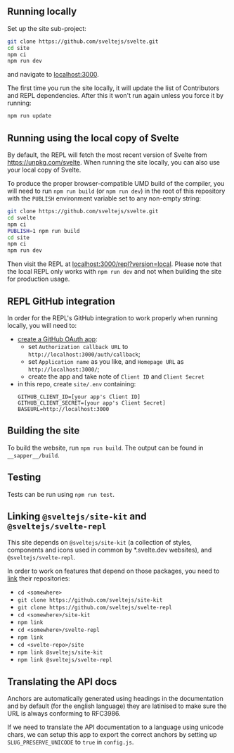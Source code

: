 ## Running locally

Set up the site sub-project:

```bash
git clone https://github.com/sveltejs/svelte.git
cd site
npm ci
npm run dev
```

and navigate to [localhost:3000](http://localhost:3000).

The first time you run the site locally, it will update the list of Contributors and REPL dependencies. After this it won't run again unless you force it by running:

```bash
npm run update
```

## Running using the local copy of Svelte

By default, the REPL will fetch the most recent version of Svelte from https://unpkg.com/svelte. When running the site locally, you can also use your local copy of Svelte.

To produce the proper browser-compatible UMD build of the compiler, you will need to run `npm run build` (or `npm run dev`) in the root of this repository with the `PUBLISH` environment variable set to any non-empty string:

```bash
git clone https://github.com/sveltejs/svelte.git
cd svelte
npm ci
PUBLISH=1 npm run build
cd site
npm ci
npm run dev
```

Then visit the REPL at [localhost:3000/repl?version=local](http://localhost:3000/repl?version=local). Please note that the local REPL only works with `npm run dev` and not when building the site for production usage.

## REPL GitHub integration

In order for the REPL's GitHub integration to work properly when running locally, you will need to:
- [create a GitHub OAuth app](https://github.com/settings/developers):
   - set `Authorization callback URL` to `http://localhost:3000/auth/callback`;
   - set `Application name` as you like, and `Homepage URL` as `http://localhost:3000/`;
   - create the app and take note of `Client ID` and `Client Secret`
- in this repo, create `site/.env` containing:
   ```
   GITHUB_CLIENT_ID=[your app's Client ID]
   GITHUB_CLIENT_SECRET=[your app's Client Secret]
   BASEURL=http://localhost:3000
   ```

## Building the site

To build the website, run `npm run build`. The output can be found in `__sapper__/build`.

## Testing

Tests can be run using `npm run test`.


## Linking `@sveltejs/site-kit` and `@sveltejs/svelte-repl`

This site depends on `@sveltejs/site-kit` (a collection of styles, components and icons used in common by *.svelte.dev websites), and `@sveltejs/svelte-repl`.

In order to work on features that depend on those packages, you need to [link](https://docs.npmjs.com/cli/link) their repositories:

- `cd <somewhere>`
- `git clone https://github.com/sveltejs/site-kit`
- `git clone https://github.com/sveltejs/svelte-repl`
- `cd <somewhere>/site-kit`
- `npm link`
- `cd <somewhere>/svelte-repl`
- `npm link`
- `cd <svelte-repo>/site`
- `npm link @sveltejs/site-kit`
- `npm link @sveltejs/svelte-repl`



## Translating the API docs

Anchors are automatically generated using headings in the documentation and by default (for the english language) they are latinised to make sure the URL is always conforming to RFC3986.

If we need to translate the API documentation to a language using unicode chars, we can setup this app to export the correct anchors by setting up `SLUG_PRESERVE_UNICODE` to `true` in `config.js`.
